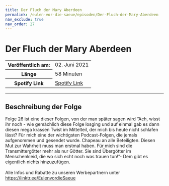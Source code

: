 ```yaml
---
title: Der Fluch der Mary Aberdeen
permalink: /eulen-vor-die-saeue/episoden/Der-Fluch-der-Mary-Aberdeen
nav_exclude: true
nav_order: 27
---
```


# Der Fluch der Mary Aberdeen
<table class="resp-table dcf-table dcf-table-responsive dcf-table-bordered dcf-table-striped dcf-w-100%">
                    <tbody>
                        <tr>
                            <th scope="row">Veröffentlich am:</th>
                            <td data-label="Veröffentlich am:">02. Juni 2021</td>
                        </tr>
                        <tr>
                            <th scope="row">Länge </th>
                            <td data-label="Länge ">58 Minuten</td>
                        </tr><tr>
                                <th scope="row">Spotify Link</th>
                                <td data-label="Spotify Link"><a href="https://open.spotify.com/episode/0gyFHxiQkwJ53sdBnIJHsP">Spotify Link</a></td>
                            </tr></tbody>
                </table>

***

## Beschreibung der Folge

<div>
Folge 26 ist eine dieser Folgen, von der man später sagen wird “Ach, wisst ihr noch - wie gemächlich diese Folge losging und auf einmal gab es dann diesen mega krassen Twist im Mittelteil, der mich bis heute nicht schlafen lässt? Für mich eine der wichtigsten Podcast-Folgen, die jemals aufgenommen und gesendet wurde. Chapeau an alle Beteiligten. Diesen Mut zur Wahrheit muss man erstmal haben. Für mich sind die Transmittergötter mehr als nur Götter. Sie sind Übergötter im Menschenkleid, die wo sich echt noch was trauen tun!”- Dem gibt es eigentlich nichts hinzuzufügen. <br>  <br> Alle Infos und Rabatte zu unseren Werbepartnern unter <a href="https://linktr.ee/EulenvordieSaeue">https://linktr.ee/EulenvordieSaeue</a>  
</div>


